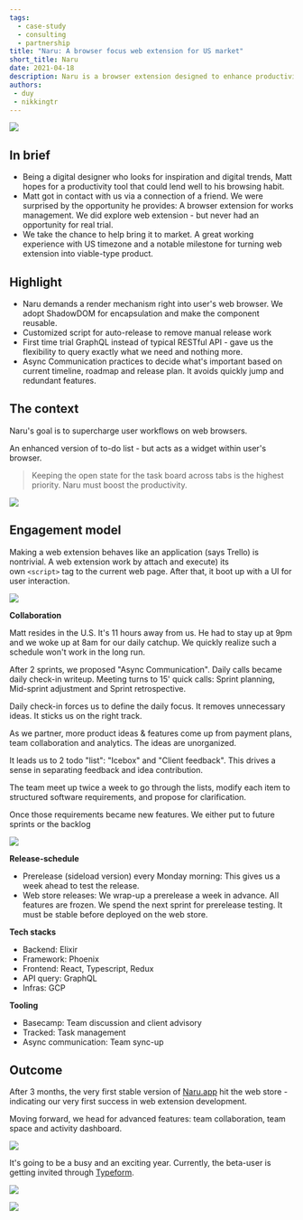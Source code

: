 ```yaml
---
tags: 
  - case-study
  - consulting
  - partnership
title: "Naru: A browser focus web extension for US market"
short_title: Naru
date: 2021-04-18
description: Naru is a browser extension designed to enhance productivity by integrating a task management system directly into users' web browsers. Developed in collaboration with a US-based digital designer, this case study highlights the challenges and solutions in creating a web extension that functions like a full-fledged application, utilizing technologies such as ShadowDOM and GraphQL to deliver a seamless user experience across browser tabs.
authors: 
 - duy
 - nikkingtr
---
```


![](assets/succeed-naru-a-browser-focus-web-extension-for-us-market_succeed-naru---a-browser-focus-web-extension-for-us-market_555ddca0569a9215693380803968f618_md5.webp)

## In brief
- Being a digital designer who looks for inspiration and digital trends, Matt hopes for a productivity tool that could lend well to his browsing habit. 
- Matt got in contact with us via a connection of a friend. We were surprised by the opportunity he provides: A browser extension for works management. We did explore web extension - but never had an opportunity for real trial. 
- We take the chance to help bring it to market. A great working experience with US timezone and a notable milestone for turning web extension into viable-type product.

## Highlight
- Naru demands a render mechanism right into user's web browser. We adopt ShadowDOM for encapsulation and make the component reusable.
- Customized script for auto-release to remove manual release work 
- First time trial GraphQL instead of typical RESTful API - gave us the flexibility to query exactly what we need and nothing more. 
- Async Communication practices to decide what's important based on current timeline, roadmap and release plan. It avoids quickly jump and redundant features. 

## The context
Naru's goal is to supercharge user workflows on web browsers. 

An enhanced version of to-do list - but acts as a widget within user's browser.

>
> Keeping the open state for the task board across tabs is the highest priority. Naru must boost the productivity.

![](assets/succeed-naru-a-browser-focus-web-extension-for-us-market_succeed-naru---a-browser-focus-web-extension-for-us-market_d927454304f52e14ce05b4f4775a89e9_md5.webp)

## Engagement model
Making a web extension behaves like an application (says Trello) is nontrivial. A web extension work by attach and execute) its own `<script>` tag to the current web page. After that, it boot up with a UI for user interaction.

![](assets/succeed-naru-a-browser-focus-web-extension-for-us-market_na-ex.webp)

**Collaboration**

Matt resides in the U.S. It's 11 hours away from us. He had to stay up at 9pm and we woke up at 8am for our daily catchup. We quickly realize such a schedule won't work in the long run. 

After 2 sprints, we proposed "Async Communication". Daily calls became daily check-in writeup.  Meeting turns to 15' quick calls: Sprint planning, Mid-sprint adjustment and Sprint retrospective. 

Daily check-in forces us to define the daily focus. It removes unnecessary ideas. It sticks us on the right track.

As we partner, more product ideas & features come up from payment plans, team collaboration and analytics. The ideas are unorganized. 

It leads us to 2 todo "list": "Icebox" and "Client feedback". This drives a sense in separating feedback and idea contribution. 

The team meet up twice a week to go through the lists, modify each item to structured software requirements, and propose for clarification. 

Once those requirements became new features. We either put to future sprints or the backlog

![](assets/succeed-naru-a-browser-focus-web-extension-for-us-market_succeed-naru---a-browser-focus-web-extension-for-us-market_0016a11ceee95f0f80f645246100a0b8_md5.webp)

**Release-schedule**

- Prerelease (sideload version) every Monday morning: This gives us a week ahead to test the release. 
- Web store releases: We wrap-up a prerelease a week in advance. All features are frozen. We spend the next sprint for prerelease testing. It must be stable before deployed on the web store.

**Tech stacks**

- Backend: Elixir
- Framework: Phoenix
- Frontend: React, Typescript, Redux
- API query: GraphQL
- Infras: GCP

**Tooling**

- Basecamp: Team discussion and client advisory
- Tracked: Task management
- Async communication: Team sync-up

## Outcome
After 3 months, the very first stable version of [Naru.app](https://naru.app/) hit the web store - indicating our very first success in web extension development. 

Moving forward, we head for advanced features: team collaboration, team space and activity dashboard.

![](assets/succeed-naru-a-browser-focus-web-extension-for-us-market_succeed-naru---a-browser-focus-web-extension-for-us-market_42abd565f445828e197f8b58e17be8a4_md5.webp)

It's going to be a busy and an exciting year. Currently, the beta-user is getting invited through [Typeform](https://naruappco.typeform.com/to/d3hurf). 

![](assets/succeed-naru-a-browser-focus-web-extension-for-us-market_succeed-naru---a-browser-focus-web-extension-for-us-market_95c4277285ac856be64d891725268ffc_md5.webp)

![](assets/succeed-naru-a-browser-focus-web-extension-for-us-market_succeed-naru---a-browser-focus-web-extension-for-us-market_49443ea95a730330e9dd0485aa00dc97_md5.webp)
